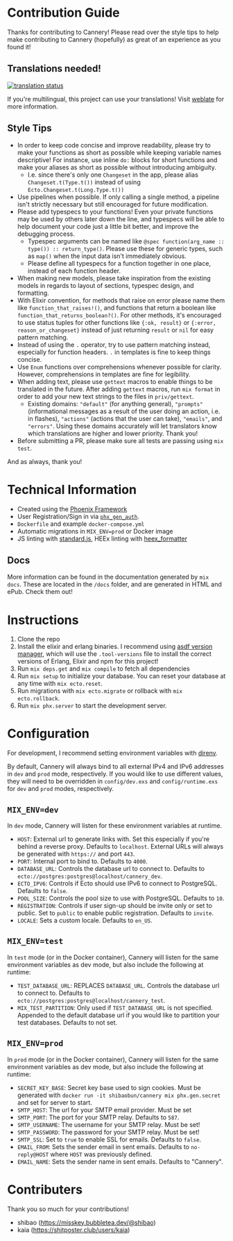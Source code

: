 # Contribution Guide

Thanks for contributing to Cannery! Please read over the style tips to help make
contributing to Cannery (hopefully) as great of an experience as you found it!

## Translations needed!

[![translation
status](https://weblate.bubbletea.dev/widgets/cannery/-/287x66-black.png)](https://weblate.bubbletea.dev/engage/cannery)

If you're multilingual, this project can use your translations! Visit
[weblate](https://weblate.bubbletea.dev/engage/cannery/) for more information.

## Style Tips

- In order to keep code concise and improve readability, please try to make your
  functions as short as possible while keeping variable names descriptive! For
  instance, use inline `do:` blocks for short functions and make your aliases as
  short as possible without introducing ambiguity.
  - I.e. since there's only one `Changeset` in the app, please alias
    `Changeset.t(Type.t())` instead of using `Ecto.Changeset.t(Long.Type.t())`
- Use pipelines when possible. If only calling a single method, a pipeline isn't
  strictly necessary but still encouraged for future modification.
- Please add typespecs to your functions! Even your private functions may be
  used by others later down the line, and typespecs will be able to help
  document your code just a little bit better, and improve the debugging
  process.
  - Typespec arguments can be named like `@spec function(arg_name :: type()) ::
    return_type()`. Please use these for generic types, such as `map()` when the
    input data isn't immediately obvious.
  - Please define all typespecs for a function together in one place, instead of
    each function header.
- When making new models, please take inspiration from the existing models in
  regards to layout of sections, typespec design, and formatting.
- With Elixir convention, for methods that raise on error please name them like
  `function_that_raises!()`, and functions that return a boolean like
  `function_that_returns_boolean?()`. For other methods, it's encouraged to use
  status tuples for other functions like `{:ok, result}` or `{:error,
  reason_or_changeset}` instead of just returning `result` or `nil` for easy
  pattern matching.
- Instead of using the `.` operator, try to use pattern matching instead,
  especially for function headers. `.` in templates is fine to keep things
  concise.
- Use `Enum` functions over comprehensions whenever possible for clarity.
  However, comprehensions in templates are fine for legibility.
- When adding text, please use `gettext` macros to enable things to be
  translated in the future. After adding `gettext` macros, run `mix format` in
  order to add your new text strings to the files in `priv/gettext`.
  - Existing domains: `"default"` (for anything general), `"prompts"`
    (informational messages as a result of the user doing an action, i.e. in
    flashes), `"actions"` (actions that the user can take), `"emails"`, and
    `"errors"`. Using these domains accurately will let translators know which
    translations are higher and lower priority. Thank you!
- Before submitting a PR, please make sure all tests are passing using `mix
  test`.

And as always, thank you!

# Technical Information

- Created using the [Phoenix Framework](https://www.phoenixframework.org)
- User Registration/Sign in via
  [`phx_gen_auth`](https://hexdocs.pm/phx_gen_auth/).
- `Dockerfile` and example `docker-compose.yml`
- Automatic migrations in `MIX_ENV=prod` or Docker image
- JS linting with [standard.js](https://standardjs.com), HEEx linting with
  [heex_formatter](https://github.com/feliperenan/heex_formatter)

## Docs

More information can be found in the documentation generated by `mix docs`.
These are located in the `/docs` folder, and are generated in HTML and ePub.
Check them out!

# Instructions

1. Clone the repo
1. Install the elixir and erlang binaries. I recommend using [asdf version
   manager](https://asdf-vm.com/guide/getting-started.html#_1-install-dependencies),
   which will use the `.tool-versions` file to install the correct versions of
   Erlang, Elixir and npm for this project!
1. Run `mix deps.get` and `mix compile` to fetch all dependencies
1. Run `mix setup` to initialize your database. You can reset your database at
   any time with `mix ecto.reset`.
1. Run migrations with `mix ecto.migrate` or rollback with `mix ecto.rollback`.
1. Run `mix phx.server` to start the development server.

# Configuration

For development, I recommend setting environment variables with
[direnv](https://direnv.net).

By default, Cannery will always bind to all external IPv4 and IPv6 addresses in
`dev` and `prod` mode, respectively. If you would like to use different values,
they will need to be overridden in `config/dev.exs` and `config/runtime.exs` for
`dev` and `prod` modes, respectively.

## `MIX_ENV=dev`

In `dev` mode, Cannery will listen for these environment variables at runtime.

- `HOST`: External url to generate links with. Set this especially if you're
  behind a reverse proxy. Defaults to `localhost`. External URLs will always be
  generated with `https://` and port `443`.
- `PORT`: Internal port to bind to. Defaults to `4000`.
- `DATABASE_URL`: Controls the database url to connect to. Defaults to
  `ecto://postgres:postgres@localhost/cannery_dev`.
- `ECTO_IPV6`: Controls if Ecto should use IPv6 to connect to PostgreSQL.
  Defaults to `false`.
- `POOL_SIZE`: Controls the pool size to use with PostgreSQL. Defaults to `10`.
- `REGISTRATION`: Controls if user sign-up should be invite only or set to public. Set to `public` to enable public registration. Defaults to `invite`.
- `LOCALE`: Sets a custom locale. Defaults to `en_US`.

## `MIX_ENV=test`

In `test` mode (or in the Docker container), Cannery will listen for the same environment variables as dev mode, but also include the following at runtime:

- `TEST_DATABASE_URL`: REPLACES `DATABASE_URL`. Controls the database url to
  connect to. Defaults to `ecto://postgres:postgres@localhost/cannery_test`.
- `MIX_TEST_PARTITION`: Only used if `TEST_DATABASE_URL` is not specified.
  Appended to the default database url if you would like to partition your test
  databases. Defaults to not set.

## `MIX_ENV=prod`

In `prod` mode (or in the Docker container), Cannery will listen for the same environment variables as dev mode, but also include the following at runtime:

- `SECRET_KEY_BASE`: Secret key base used to sign cookies. Must be generated
  with `docker run -it shibaobun/cannery mix phx.gen.secret` and set for server to start.
- `SMTP_HOST`: The url for your SMTP email provider. Must be set
- `SMTP_PORT`: The port for your SMTP relay. Defaults to `587`.
- `SMTP_USERNAME`: The username for your SMTP relay. Must be set!
- `SMTP_PASSWORD`: The password for your SMTP relay. Must be set!
- `SMTP_SSL`: Set to `true` to enable SSL for emails. Defaults to `false`.
- `EMAIL_FROM`: Sets the sender email in sent emails. Defaults to
  `no-reply@HOST` where `HOST` was previously defined.
- `EMAIL_NAME`: Sets the sender name in sent emails. Defaults to "Cannery".

# Contributers

Thank you so much for your contributions!

- shibao (https://misskey.bubbletea.dev/@shibao)
- kaia (https://shitposter.club/users/kaia)
